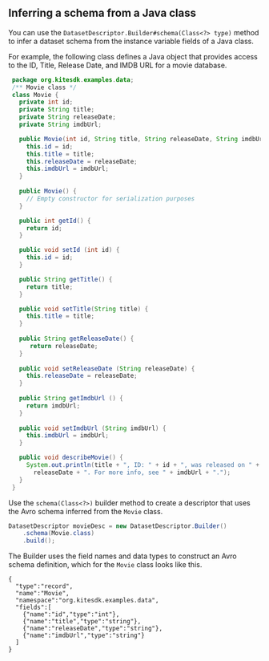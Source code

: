 ## Inferring a schema from a Java class

You can use the `DatasetDescriptor.Builder#schema(Class<?> type)` method to infer a dataset schema from the instance variable fields of a Java class.

For example, the following class defines a Java object that provides access to the ID, Title, Release Date, and IMDB URL for a movie database.

```java
 package org.kitesdk.examples.data;
 /** Movie class */
 class Movie {
   private int id;
   private String title;
   private String releaseDate;
   private String imdbUrl;

   public Movie(int id, String title, String releaseDate, String imdbUrl) {
     this.id = id;
     this.title = title;
     this.releaseDate = releaseDate;
     this.imdbUrl = imdbUrl;
   }
	
   public Movie() {
     // Empty constructor for serialization purposes
   }

   public int getId() {
     return id;
   }

   public void setId (int id) {
     this.id = id;
   }

   public String getTitle() {
     return title;
   }

   public void setTitle(String title) {
     this.title = title;
   }
  
   public String getReleaseDate() {
      return releaseDate;
   }
  
   public void setReleaseDate (String releaseDate) {
     this.releaseDate = releaseDate;
   }
  
   public String getImdbUrl () {
     return imdbUrl;
   }
  
   public void setImdbUrl (String imdbUrl) {
     this.imdbUrl = imdbUrl;
   }

   public void describeMovie() {
     System.out.println(title + ", ID: " + id + ", was released on " + 
       releaseDate + ". For more info, see " + imdbUrl + ".");
   }
 }
```

Use the `schema(Class<?>)` builder method to create a descriptor that uses the Avro schema inferred from the `Movie` class.

```java
DatasetDescriptor movieDesc = new DatasetDescriptor.Builder()
    .schema(Movie.class)
    .build();
```

The Builder uses the field names and data types to construct an Avro schema definition, which for the `Movie` class looks like this.

```
{
  "type":"record",
  "name":"Movie",
  "namespace":"org.kitesdk.examples.data",
  "fields":[
    {"name":"id","type":"int"},
    {"name":"title","type":"string"},
    {"name":"releaseDate","type":"string"},
    {"name":"imdbUrl","type":"string"}
  ]
}
```
